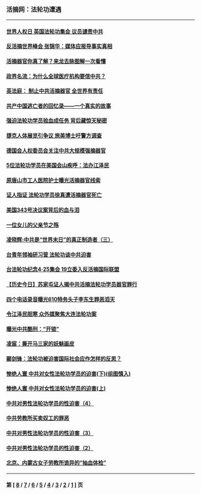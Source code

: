 ### 活摘网：法轮功遭遇
---
#### [世界人权日 英国法轮功集会 议员谴责中共](../../pages/nf5881/n13431763.md?03180430) 
#### [反活摘世界峰会 张锦华：媒体应报导事实真相](../../pages/nf5881/n13278502.md?03180430) 
#### [活摘器官你真了解？来龙去脉图解一次看懂](../../pages/nf5881/n13013820.md?03180430) 
#### [政界名流：为什么全球医疗机构要信中共？](../../pages/nf5881/n11945479.md?03180430) 
#### [英法庭： 制止中共活摘器官 全世界有责任](../../pages/nf5881/n11330691.md?03180430) 
#### [共产中国逃亡者的回忆录——一个真实的故事](../../pages/nf5881/n10918649.md?03180430) 
#### [强迫法轮功学员验血成任务 背后藏惊天秘密](../../pages/nf5881/n4252384.md?03180430) 
#### [捷克人体展览引争议 旅美博士吁警方调查](../../pages/nf5881/n9429187.md?03180430) 
#### [德国会人权委员会关注中共大规模强摘器官](../../pages/nf5881/n8418950.md?03180430) 
#### [5位法轮功学员在美国会山疾呼：法办江泽民](../../pages/nf5881/n8101519.md?03180430) 
#### [原唐山市工人医院护士曝光活摘器官线索](../../pages/nf5881/n8076384.md?03180430) 
#### [证人指证 法轮功学员徐真遭活摘器官死亡](../../pages/nf5881/n8042467.md?03180430) 
#### [美国343号决议案背后的血与泪](../../pages/nf5881/n8020684.md?03180430) 
#### [一位女儿的父亲节之殇](../../pages/nf5881/n8014122.md?03180430) 
#### [凌晓辉:中共是“世界末日”的真正制造者（三）](../../pages/nf5881/n4210333.md?03180430) 
#### [台青年领袖研习营 法轮功谈中共迫害](../../pages/nf5881/n4141857.md?03180430) 
#### [台法轮功纪念4‧25集会 19立委入反活摘国际联盟](../../pages/nf5881/n4141821.md?03180430) 
#### [【历史今日】苏家屯证人揭中共活摘法轮功学员器官罪行](../../pages/nf5881/n4135912.md?03180430) 
#### [四个电话录音曝光610特务头子李东生罪恶滔天](../../pages/nf5881/n4040060.md?03180430) 
#### [令江泽民胆寒 众外媒聚焦大连法轮功案](../../pages/nf5881/n3932671.md?03180430) 
#### [曝光中共酷刑：“开锁”](../../pages/nf5881/n3889373.md?03180430) 
#### [凌宸：撕开马三家的妖魅画皮](../../pages/nf5881/n3849369.md?03180430) 
#### [郦剑锋：法轮功被迫害国际社会应作怎样的反思？](../../pages/nf5881/n3824560.md?03180430) 
#### [惨绝人寰 中共对女性法轮功学员的迫害(下)(组图慎入)](../../pages/nf5881/n3816285.md?03180430) 
#### [惨绝人寰 中共对女性法轮功学员的迫害(上)](../../pages/nf5881/n3815374.md?03180430) 
#### [中共对男性法轮功学员的性迫害（4）](../../pages/nf5881/n3769144.md?03180430) 
#### [中共劳教所买卖奴工的罪恶](../../pages/nf5881/n3769378.md?03180430) 
#### [中共对男性法轮功学员的性迫害（3）](../../pages/nf5881/n3768231.md?03180430) 
#### [中共对男性法轮功学员的性迫害（2）](../../pages/nf5881/n3767211.md?03180430) 
#### [北京、内蒙古女子劳教所诡异的“抽血体检”](../../pages/nf5881/n3753158.md?03180430) 

---
#### 第 [ [8](./8.md?03180430) / [7](./7.md?03180430) / [6](./6.md?03180430) / [5](./5.md?03180430) / [4](./4.md?03180430) / [3](./3.md?03180430) / [2](./2.md?03180430) / [1](./1.md?03180430) ] 页
